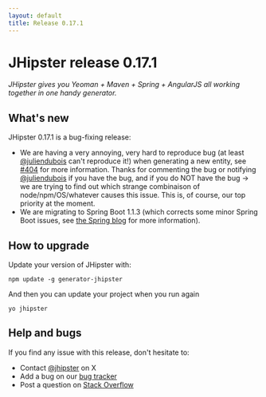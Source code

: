 ```yaml
---
layout: default
title: Release 0.17.1
---
```


JHipster release 0.17.1
==================

*JHipster gives you Yeoman + Maven + Spring + AngularJS all working together in one handy generator.*

What's new
----------

JHipster 0.17.1 is a bug-fixing release:

- We are having a very annoying, very hard to reproduce bug (at least [@juliendubois](https://twitter.com/juliendubois) can't reproduce it!) when generating a new entity, see [#404](https://github.com/jhipster/generator-jhipster/issues/404) for more information. Thanks for commenting the bug or notifying [@juliendubois](https://twitter.com/juliendubois) if you have the bug, and if you do NOT have the bug -> we are trying to find out which strange combinaison of node/npm/OS/whatever causes this issue. This is, of course, our top priority at the moment.
- We are migrating to Spring Boot 1.1.3 (which corrects some minor Spring Boot issues, see [the Spring blog](http://spring.io/blog/2014/06/27/spring-boot-1-1-3-available-now) for more information).

How to upgrade
------------

Update your version of JHipster with:

```
npm update -g generator-jhipster
```

And then you can update your project when you run again

```
yo jhipster
```

Help and bugs
--------------

If you find any issue with this release, don't hesitate to:

- Contact [@jhipster](https://twitter.com/jhipster) on X
- Add a bug on our [bug tracker](https://github.com/jhipster/generator-jhipster/issues?state=open)
- Post a question on [Stack Overflow](http://stackoverflow.com/tags/jhipster/info)
